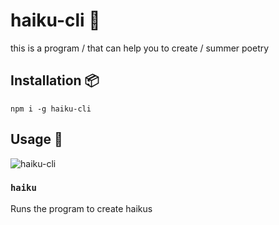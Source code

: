 # haiku-cli 🌸

this is a program / that can help you to create / summer poetry

## Installation 📦

`npm i -g haiku-cli`

## Usage 📝

![haiku-cli](https://user-images.githubusercontent.com/10165959/79692646-3e2e9b80-825e-11ea-9a29-07a9e05acff1.gif)

### `haiku`

Runs the program to create haikus
